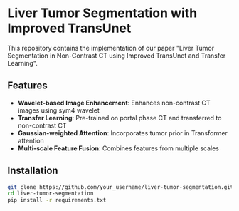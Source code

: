 # Liver Tumor Segmentation with Improved TransUnet

This repository contains the implementation of our paper "Liver Tumor Segmentation in Non-Contrast CT using Improved TransUnet and Transfer Learning".

## Features

- **Wavelet-based Image Enhancement**: Enhances non-contrast CT images using sym4 wavelet
- **Transfer Learning**: Pre-trained on portal phase CT and transferred to non-contrast CT  
- **Gaussian-weighted Attention**: Incorporates tumor prior in Transformer attention
- **Multi-scale Feature Fusion**: Combines features from multiple scales

## Installation

```bash
git clone https://github.com/your_username/liver-tumor-segmentation.git
cd liver-tumor-segmentation
pip install -r requirements.txt